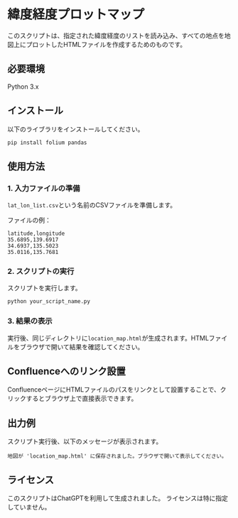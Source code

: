 # 緯度経度プロットマップ

このスクリプトは、指定された緯度経度のリストを読み込み、すべての地点を地図上にプロットしたHTMLファイルを作成するためのものです。

## 必要環境

Python 3.x

## インストール

以下のライブラリをインストールしてください。

```bash
pip install folium pandas
```

## 使用方法

### 1. 入力ファイルの準備

`lat_lon_list.csv`という名前のCSVファイルを準備します。

ファイルの例：

```csv
latitude,longitude
35.6895,139.6917
34.6937,135.5023
35.0116,135.7681
```

### 2. スクリプトの実行

スクリプトを実行します。

```bash
python your_script_name.py
```

### 3. 結果の表示

実行後、同じディレクトリに`location_map.html`が生成されます。HTMLファイルをブラウザで開いて結果を確認してください。

## Confluenceへのリンク設置

ConfluenceページにHTMLファイルのパスをリンクとして設置することで、クリックするとブラウザ上で直接表示できます。

## 出力例

スクリプト実行後、以下のメッセージが表示されます。

```
地図が 'location_map.html' に保存されました。ブラウザで開いて表示してください。
```

## ライセンス

このスクリプトはChatGPTを利用して生成されました。
ライセンスは特に指定していません。
